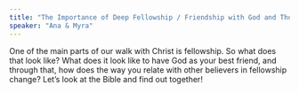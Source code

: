 ```yaml
---
title: "The Importance of Deep Fellowship / Friendship with God and Those Around Us"
speaker: "Ana & Myra"
---
```

One of the main parts of our walk with
Christ is fellowship. So what does that 
look like? What does it look like to have 
God as your best friend, and through 
that, how does the way you relate with 
other believers in fellowship change? 
Let’s look at the Bible and find out 
together!